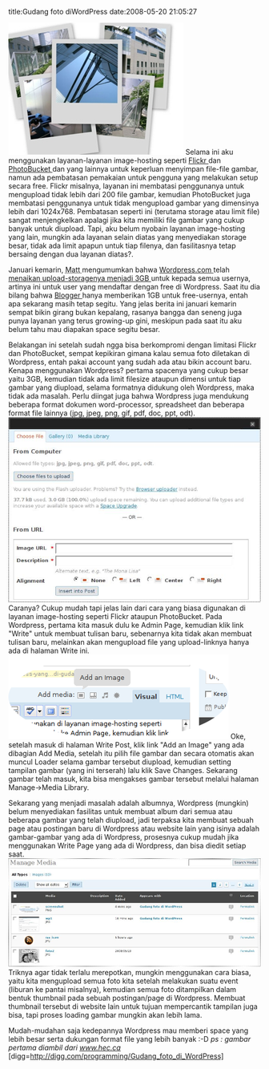 title:Gudang foto diWordPress
date:2008-05-20 21:05:27

![image](/img/wordpress/2008-05-photos_hec.jpg)
Selama ini aku menggunakan layanan-layanan image-hosting seperti
<a href="http://www.flickr.com">
 Flickr
</a>
dan
<a href="http://www.photobucket.com">
 PhotoBucket
</a>
dan yang lainnya untuk keperluan menyimpan file-file gambar, namun ada pembatasan pemakaian untuk pengguna yang melakukan setup secara free. Flickr misalnya, layanan ini membatasi penggunanya untuk mengupload tidak lebih dari 200 file gambar, kemudian PhotoBucket juga membatasi penggunanya untuk tidak mengupload gambar yang dimensinya lebih dari 1024x768. Pembatasan seperti ini (terutama storage atau limit file) sangat menjengkelkan apalagi jika kita memiliki file gambar yang cukup banyak untuk diupload. Tapi, aku belum nyobain layanan image-hosting yang lain, mungkin ada layanan selain diatas yang menyediakan storage besar, tidak ada limit apapun untuk tiap filenya, dan fasilitasnya tetap bersaing dengan dua layanan diatas?.
<!--more-->
Januari kemarin,
<abbr title="Bos besarnya Wordpress.com">
 Matt
</abbr>
mengumumkan bahwa
<a href="http://www.wordpress.com">
 Wordpress.com
</a>
telah
<a href="http://en.blog.wordpress.com/2008/01/21/three-gigabytes/">
 menaikan upload-storagenya menjadi 3GB
</a>
untuk kepada semua usernya, artinya ini untuk user yang mendaftar dengan free di Wordpress. Saat itu dia bilang bahwa
<a href="http://www.blogger.com">
 Blogger
</a>
hanya memberikan 1GB untuk free-usernya, entah apa sekarang masih tetap segitu. Yang jelas berita ini januari kemarin sempat bikin girang bukan kepalang, rasanya bangga dan seneng juga punya layanan yang terus growing-up gini, meskipun pada saat itu aku belum tahu mau diapakan space segitu besar.

Belakangan ini setelah sudah ngga bisa berkompromi dengan limitasi Flickr dan PhotoBucket, sempat kepikiran gimana kalau semua foto diletakan di Wordpress, entah pakai account yang sudah ada atau bikin account baru. Kenapa menggunakan Wordpress? pertama spacenya yang cukup besar yaitu 3GB, kemudian tidak ada limit filesize ataupun dimensi untuk tiap gambar yang diupload, selama formatnya didukung oleh Wordpress, maka tidak ada masalah. Perlu diingat juga bahwa Wordpress juga mendukung beberapa format dokumen word-processor, spreadsheet dan beberapa format file lainnya (jpg, jpeg, png, gif, pdf, doc, ppt, odt).
![image](/img/wordpress/2008-05-wp1.jpg)
Caranya? Cukup mudah tapi jelas lain dari cara yang biasa digunakan di layanan image-hosting seperti Flickr ataupun PhotoBucket. Pada Wordpress, pertama kita masuk dulu ke Admin Page, kemudian klik link "Write" untuk membuat tulisan baru, sebenarnya kita tidak akan membuat tulisan baru, melainkan akan mengupload file yang upload-linknya hanya ada di halaman Write ini.
![image](/img/wordpress/2008-05-screenshot.png)
Oke, setelah masuk di halaman Write Post, klik link "Add an Image" yang ada dibagian Add Media, setelah itu pilih file gambar dan secara otomatis akan muncul Loader selama gambar tersebut diupload, kemudian setting tampilan gambar (yang ini terserah) lalu klik Save Changes. Sekarang gambar telah masuk, kita bisa mengakses gambar tersebut melalui halaman Manage-&gt;Media Library.

Sekarang yang menjadi masalah adalah albumnya, Wordpress (mungkin) belum menyediakan fasilitas untuk membuat album dari semua atau beberapa gambar yang telah diupload, jadi terpaksa kita membuat sebuah page atau postingan baru di Wordpress atau website lain yang isinya adalah gambar-gambar yang ada di Wordpress, prosesnya cukup mudah jika menggunakan Write Page yang ada di Wordpress, dan bisa diedit setiap saat.
![image](/img/wordpress/2008-05-wp2.jpg)
Triknya agar tidak terlalu merepotkan, mungkin menggunakan cara biasa, yaitu kita mengupload semua foto kita setelah melakukan suatu event (liburan ke pantai misalnya), kemudian semua foto ditampilkan dalam bentuk thumbnail pada sebuah postingan/page di Wordpress. Membuat thumbnail tersebut di website lain untuk tujuan mempercantik tampilan juga bisa, tapi proses loading gambar mungkin akan lebih lama.

Mudah-mudahan saja kedepannya Wordpress mau memberi space yang lebih besar serta dukungan format file yang lebih banyak :-D
<em>
 ps : gambar pertama diambil dari www.hec.ca
</em>
[digg=http://digg.com/programming/Gudang_foto_di_WordPress]
